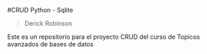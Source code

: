 #CRUD Python - Sqlite

> Derick Robinson

Este es un repositorio para el proyecto CRUD del curso de Topicos avanzados de bases de datos
